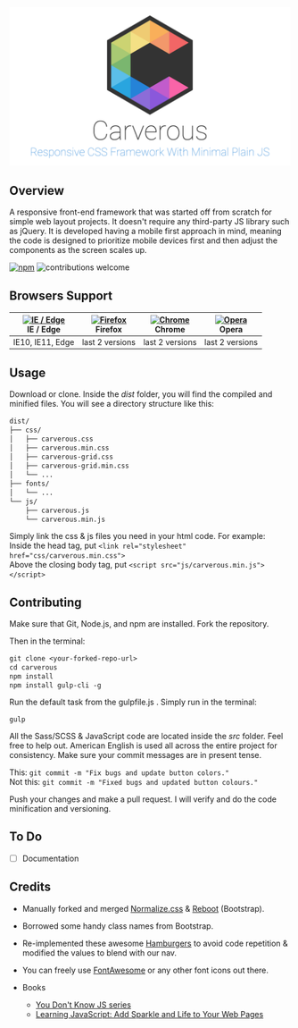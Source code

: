![Carverous - Responsive CSS Framework With Plain JS](demo/images/carverous-banner.png)

## Overview
A responsive front-end framework that was started off from scratch
for simple web layout projects. It doesn't require any third-party JS library such as jQuery. It is developed having a mobile first
approach in mind, meaning the code is designed to prioritize mobile
devices first and then adjust the components as the screen scales up.


[![npm](https://img.shields.io/badge/license-MIT-green.svg)](https://github.com/cefjoeii/carverous/blob/master/LICENSE) ![contributions welcome](https://img.shields.io/badge/contributions-welcome-blue.svg)


## Browsers Support
| [<img src="https://raw.githubusercontent.com/godban/browsers-support-badges/master/src/images/edge.png" alt="IE / Edge" width="16px" height="16px" />](http://godban.github.io/browsers-support-badges/)</br>IE / Edge | [<img src="https://raw.githubusercontent.com/godban/browsers-support-badges/master/src/images/firefox.png" alt="Firefox" width="16px" height="16px" />](http://godban.github.io/browsers-support-badges/)</br>Firefox | [<img src="https://raw.githubusercontent.com/godban/browsers-support-badges/master/src/images/chrome.png" alt="Chrome" width="16px" height="16px" />](http://godban.github.io/browsers-support-badges/)</br>Chrome | [<img src="https://raw.githubusercontent.com/godban/browsers-support-badges/master/src/images/opera.png" alt="Opera" width="16px" height="16px" />](http://godban.github.io/browsers-support-badges/)</br>Opera |
| --------- | --------- | --------- | --------- |
| IE10, IE11, Edge| last 2 versions| last 2 versions| last 2 versions

## Usage
Download or clone. Inside the *dist* folder, you will find the compiled and minified files. You will see a directory structure like this:

```
dist/
├── css/
│   ├── carverous.css
│   ├── carverous.min.css
│   ├── carverous-grid.css
│   ├── carverous-grid.min.css
│   └── ...
├── fonts/
│   └── ...
└── js/
    ├── carverous.js
    └── carverous.min.js
```
Simply link the css & js files you need in your html code. For example:
<br>
Inside the head tag, put `<link rel="stylesheet" href="css/carverous.min.css">`
<br>
Above the closing body tag, put `<script src="js/carverous.min.js"></script>`

## Contributing
Make sure that Git, Node.js, and npm are installed. Fork the repository.

Then in the terminal:
```
git clone <your-forked-repo-url>
cd carverous
npm install
npm install gulp-cli -g
```
Run the default task from the gulpfile.js . Simply run in the terminal:
```
gulp
```

All the Sass/SCSS & JavaScript code are located inside the *src* folder. Feel free to help out. American English is used all across the entire project for consistency. Make sure your commit messages are in present tense.

This: `git commit -m "Fix bugs and update button colors."`
<br>
Not this: `git commit -m "Fixed bugs and updated button colours."`
<br>

Push your changes and make a pull request. I will verify and do the code minification and versioning.

## To Do
- [ ] Documentation

## Credits
* Manually forked and merged
[Normalize.css](https://github.com/necolas/normalize.css) &
[Reboot](https://github.com/twbs/bootstrap) (Bootstrap).<br>
* Borrowed some handy class names from Bootstrap.<br>
* Re-implemented these awesome [Hamburgers](https://github.com/jonsuh/hamburgers) to avoid code repetition & modified the values to blend with our nav.
* You can freely use [FontAwesome](http://fontawesome.io/) or any other font icons out there.

* Books
  * [You Don't Know JS series](https://www.goodreads.com/series/139311-you-don-t-know-js)
  * [Learning JavaScript: Add Sparkle and Life to Your Web Pages](http://www.goodreads.com/book/show/27806241-learning-javascript)

<!---
The scripts are written in ES6+ and are transpiled using Babel.
--->
